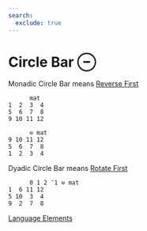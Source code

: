 ```yaml
---
search:
  exclude: true
---
```

<h1 class="heading"><span class="name">Circle Bar</span> <span class="command">⊖</span></h1>

Monadic Circle Bar means
[Reverse First](../primitive-functions/reverse-first.md)
```apl
      mat
1  2  3  4
5  6  7  8
9 10 11 12

      ⊖ mat
9 10 11 12
5  6  7  8
1  2  3  4
```

Dyadic Circle Bar means
[Rotate First](../primitive-functions/rotate-first.md)
```apl
      0 1 2 ¯1 ⊖ mat
1  6 11 12
5 10  3  4
9  2  7  8
```
[Language Elements](../glyphs.md)


